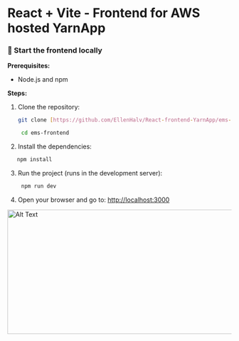 # React + Vite - Frontend for AWS hosted YarnApp 

### :rocket: Start the frontend locally

**Prerequisites:**
* Node.js and npm

**Steps:**

1. Clone the repository:
   ```bash
   git clone [https://github.com/EllenHalv/React-frontend-YarnApp/ems-frontend.git](https://github.com/EllenHalv/React-frontend-YarnApp/ems-frontend.git)
   
    cd ems-frontend
    ```
2. Install the dependencies:
```bash
   npm install
   ```
3. Run the project (runs in the development server):
   ```bash
    npm run dev
    ```
4. Open your browser and go to:
   [http://localhost:3000](http://localhost:3000)

<img src="src/assets/Screenshot 2024-02-19 142904.png" alt="Alt Text" style="width: 650px; height: 280px;">
